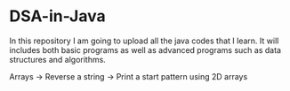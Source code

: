 # DSA-in-Java
In this repository I am going to upload all the java codes that I learn. It will includes both basic programs as well as advanced programs such as data structures and algorithms.

Arrays
  -> Reverse a string
  -> Print a start pattern using 2D arrays
